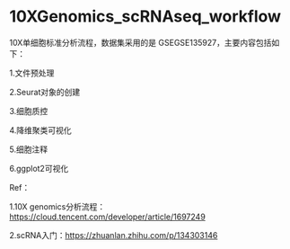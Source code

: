 # 10XGenomics_scRNAseq_workflow

10X单细胞标准分析流程，数据集采用的是 GSEGSE135927，主要内容包括如下：

1.文件预处理 

2.Seurat对象的创建

3.细胞质控

4.降维聚类可视化

5.细胞注释

6.ggplot2可视化


Ref：

1.10X genomics分析流程：https://cloud.tencent.com/developer/article/1697249

2.scRNA入门：https://zhuanlan.zhihu.com/p/134303146
